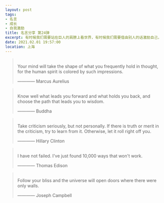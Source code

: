 ```yaml
---
layout: post
tags: 
- 名言
- 成长
- 自我激励
title: 名言分享 第24弹
excerpt: 有时候我们需要站在巨人的肩膀上看世界，有时候我们需要借由别人的话激励自己，有时候我们需要提醒自己变得更加优秀。
date: 2021.02.01 19:57:00
location: 上海
---
```


> <span class="icon-quotes-left"></span>  
> Your mind will take the shape of what you frequently hold in thought, for the human spirit is colored by such impressions.
> <div class="source">———— Marcus Aurelius</div>  
> <div class="quotes-right"><span class="icon-quotes-right"></span></div>

> <span class="icon-quotes-left"></span>  
> Know well what leads you forward and what holds you back, and choose the path that leads you to wisdom.
> <div class="source">———— Buddha</div>  
> <div class="quotes-right"><span class="icon-quotes-right"></span></div>

> <span class="icon-quotes-left"></span>  
> Take criticism seriously, but not personally. If there is truth or merit in the criticism, try to learn from it. Otherwise, let it roll right off you.
> <div class="source">———— Hillary Clinton</div>  
> <div class="quotes-right"><span class="icon-quotes-right"></span></div>

> <span class="icon-quotes-left"></span>  
> I have not failed. I've just found 10,000 ways that won't work.  
> <div class="source">———— Thomas Edison</div>  
> <div class="quotes-right"><span class="icon-quotes-right"></span></div>

> <span class="icon-quotes-left"></span>  
> Follow your bliss and the universe will open doors where there were only walls.
> <div class="source">———— Joseph Campbell</div>  
> <div class="quotes-right"><span class="icon-quotes-right"></span></div>